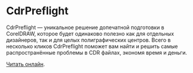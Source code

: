 CdrPreflight
=======

CdrPreflight — уникальное решение допечатной подготовки в CorelDRAW, которое будет одинаково полезно как для отдельных дизайнеров, так и для целых полиграфических центров. Всего в несколько кликов CdrPreflight поможет вам найти и решить самые распространённые проблемы в CDR файлах, экономя время и деньги.

[Читать онлайн](https://cdrpro-macros.gitbooks.io/cdrpreflight/content/).
